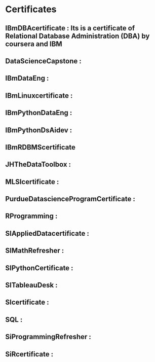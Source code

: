 # Certificates

## IBmDBAcertificate : Its is a certificate of Relational Database Administration (DBA) by coursera and IBM

## DataScienceCapstone :

## IBmDataEng :

## IBmLinuxcertificate :

## IBmPythonDataEng :

## IBmPythonDsAidev :

## IBmRDBMScertificate

## JHTheDataToolbox :

## MLSIcertificate :

## PurdueDatascienceProgramCertificate :

## RProgramming :

## SIAppliedDatacertificate :

## SIMathRefresher :

## SIPythonCertificate :

## SITableauDesk :

## SIcertificate :

## SQL :

## SiProgrammingRefresher :

## SiRcertificate :
